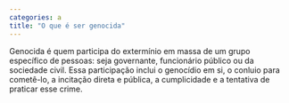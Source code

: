 ```yaml
---
categories: a
title: "O que é ser genocida"
---
```

Genocida é quem participa do extermínio em massa de um grupo específico de pessoas: seja governante, funcionário público ou da sociedade civil. Essa participação inclui o genocídio em si, o conluio para cometê-lo, a incitação direta e pública, a cumplicidade e a tentativa de praticar esse crime.